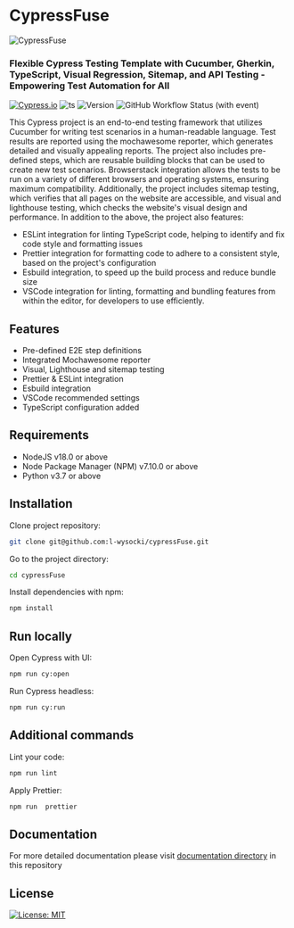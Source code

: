 # CypressFuse
![CypressFuse](https://www.lukaszwysocki.com/assets/img/cypressFuseGH.png)
### Flexible Cypress Testing Template with Cucumber, Gherkin, TypeScript, Visual Regression, Sitemap, and API Testing - Empowering Test Automation for All

[![Cypress.io](https://img.shields.io/badge/tested%20with-Cypress-04C38E.svg)](https://www.cypress.io/) ![ts](https://badgen.net/badge/-/TypeScript?icon=typescript&label&labelColor=blue&color=555555) ![Version](https://img.shields.io/badge/dynamic/json?url=https%3A%2F%2Fraw.githubusercontent.com%2Fl-wysocki%2FCypressFuse%2Fmain%2Fpackage.json&query=%24.version&label=Version) ![GitHub Workflow Status (with event)](https://img.shields.io/github/actions/workflow/status/l-wysocki/CypressFuse/linter.yml)



This Cypress project is an end-to-end testing framework that utilizes Cucumber for writing test scenarios in a human-readable language. Test results are reported using the mochawesome reporter, which generates detailed and visually appealing reports. The project also includes pre-defined steps, which are reusable building blocks that can be used to create new test scenarios. Browserstack integration allows the tests to be run on a variety of different browsers and operating systems, ensuring maximum compatibility. Additionally, the project includes sitemap testing, which verifies that all pages on the website are accessible, and visual and lighthouse testing, which checks the website's visual design and performance.
In addition to the above, the project also features:

- ESLint integration for linting TypeScript code, helping to identify and fix code style and formatting issues
- Prettier integration for formatting code to adhere to a consistent style, based on the project's configuration
- Esbuild integration, to speed up the build process and reduce bundle size
- VSCode integration for linting, formatting and bundling features from within the editor, for developers to use efficiently.

## Features

- Pre-defined E2E step definitions
- Integrated Mochawesome reporter
- Visual, Lighthouse and sitemap testing
- Prettier & ESLint integration
- Esbuild integration
- VSCode recommended settings
- TypeScript configuration added

## Requirements

- NodeJS v18.0 or above
- Node Package Manager (NPM) v7.10.0 or above
- Python v3.7 or above

## Installation

Clone project repository:

```bash
git clone git@github.com:l-wysocki/cypressFuse.git
```

Go to the project directory:

```bash
cd cypressFuse
```

Install dependencies with npm:

```bash
npm install
```

## Run locally

Open Cypress with UI:

```bash
npm run cy:open
```

Run Cypress headless:

```bash
npm run cy:run
```

## Additional commands

Lint your code:
```bash
npm run lint
```

Apply Prettier:
```bash
npm run  prettier
```

## Documentation

For more detailed documentation please visit [documentation directory](/docs/) in this repository

## License

[![License: MIT](https://img.shields.io/badge/License-MIT-yellow.svg)](/LICENSE.md)
